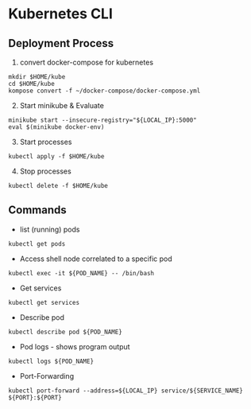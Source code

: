# Kubernetes CLI

## Deployment Process 
1. convert docker-compose for kubernetes 
```commandline
mkdir $HOME/kube
cd $HOME/kube 
kompose convert -f ~/docker-compose/docker-compose.yml
```

2. Start minikube & Evaluate
```commandline
minikube start --insecure-registry="${LOCAL_IP}:5000"
eval $(minikube docker-env)
```

3. Start processes
```commandline
kubectl apply -f $HOME/kube
```

4. Stop processes 
```commandline
kubectl delete -f $HOME/kube
```

## Commands
* list (running) pods
```commandline
kubectl get pods
```
* Access shell node correlated to a specific pod 
```commandline
kubectl exec -it ${POD_NAME} -- /bin/bash
```
* Get services 
```commandline
kubectl get services 
```
* Describe pod
```commandline
kubectl describe pod ${POD_NAME}
```
* Pod logs - shows program output 
```commandline
kubectl logs ${POD_NAME} 
```
* Port-Forwarding 
```commandline
kubectl port-forward --address=${LOCAL_IP} service/${SERVICE_NAME} ${PORT}:${PORT}
```